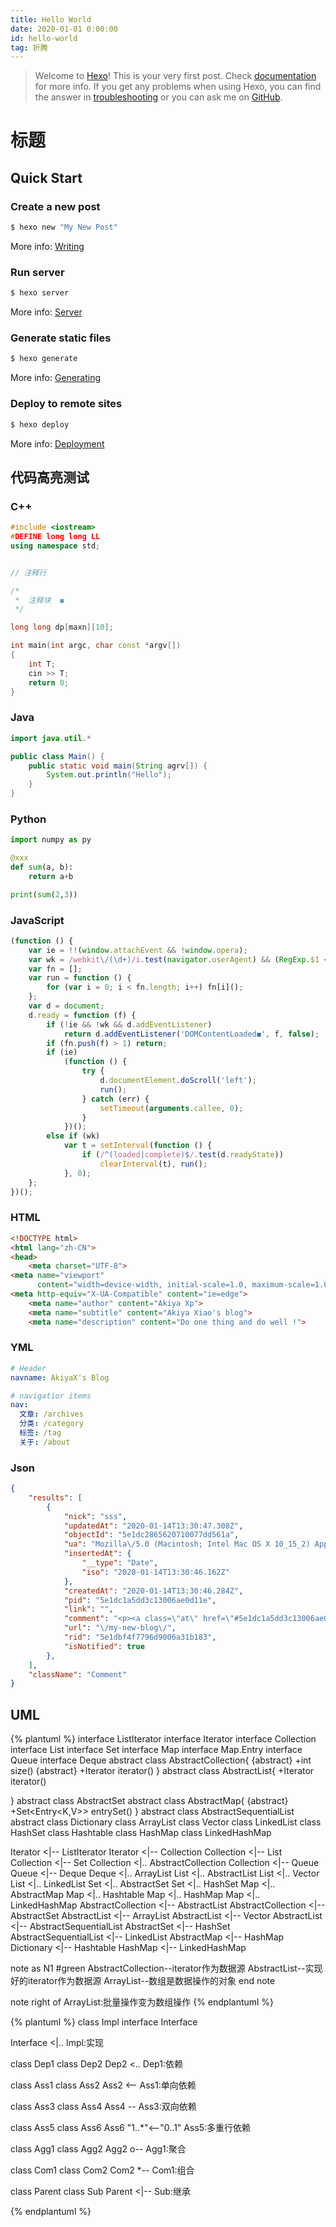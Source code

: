 ```yaml
---
title: Hello World
date: 2020-01-01 0:00:00
id: hello-world
tag: 折腾
---
```

>Welcome to [Hexo](https://hexo.io/)! This is your very first post. Check [documentation](https://hexo.io/docs/) for more info. If you get any problems when using Hexo, you can find the answer in [troubleshooting](https://hexo.io/docs/troubleshooting.html) or you can ask me on [GitHub](https://github.com/hexojs/hexo/issues).

# 标题

## Quick Start
### Create a new post

``` bash
$ hexo new "My New Post"
```

More info: [Writing](https://hexo.io/docs/writing.html)

### Run server

``` bash
$ hexo server
```

More info: [Server](https://hexo.io/docs/server.html)

### Generate static files

``` bash
$ hexo generate
```

More info: [Generating](https://hexo.io/docs/generating.html)

### Deploy to remote sites

``` bash
$ hexo deploy
```

More info: [Deployment](https://hexo.io/docs/one-command-deployment.html)



## 代码高亮测试

### C++

```cpp
#include <iostream>
#DEFINE long long LL
using namespace std;


// 注释行

/* 
 *  注释块  ◼︎
 */ 

long long dp[maxn][10];

int main(int argc, char const *argv[])
{
    int T;
    cin >> T;
    return 0;
}

```

### Java

```java
import java.util.*

public class Main() {
    public static void main(String agrv[]) {
        System.out.println("Hello");
    }
}
```

### Python

```python
import numpy as py

@xxx
def sum(a, b):
    return a+b

print(sum(2,3))
```

### JavaScript

```js
(function () {
    var ie = !!(window.attachEvent && !window.opera);
    var wk = /webkit\/(\d+)/i.test(navigator.userAgent) && (RegExp.$1 < 525);
    var fn = [];
    var run = function () {
        for (var i = 0; i < fn.length; i++) fn[i]();
    };
    var d = document;
    d.ready = function (f) {
        if (!ie && !wk && d.addEventListener)
            return d.addEventListener('DOMContentLoaded◼︎', f, false);
        if (fn.push(f) > 1) return;
        if (ie)
            (function () {
                try {
                    d.documentElement.doScroll('left');
                    run();
                } catch (err) {
                    setTimeout(arguments.callee, 0);
                }
            })();
        else if (wk)
            var t = setInterval(function () {
                if (/^(loaded|complete)$/.test(d.readyState))
                    clearInterval(t), run();
            }, 0);
    };
})();

```

### HTML

```html
<!DOCTYPE html>
<html lang="zh-CN">
<head>
    <meta charset="UTF-8">
<meta name="viewport"
      content="width=device-width, initial-scale=1.0, maximum-scale=1.0, minimum-scale=1.0">
<meta http-equiv="X-UA-Compatible" content="ie=edge">
    <meta name="author" content="Akiya Xp">
    <meta name="subtitle" content="Akiya Xiao's blog">
    <meta name="description" content="Do one thing and do well !">
```

### YML

```yml
# Header
navname: AkiyaX's Blog

# navigatior items
nav:
  文章: /archives
  分类: /category
  标签: /tag
  关于: /about
```

### Json

```json
{
    "results": [
        {
            "nick": "sss",
            "updatedAt": "2020-01-14T13:30:47.308Z",
            "objectId": "5e1dc2865620710077dd561a",
            "ua": "Mozilla\/5.0 (Macintosh; Intel Mac OS X 10_15_2) AppleWebKit\/537.36 (KHTML, like Gecko) Chrome\/79.0.3945.117 Safari\/537.36 Edg\/79.0.309.60",
            "insertedAt": {
                "__type": "Date",
                "iso": "2020-01-14T13:30:46.162Z"
            },
            "createdAt": "2020-01-14T13:30:46.284Z",
            "pid": "5e1dc1a5dd3c13006ae0d11e",
            "link": "",
            "comment": "<p><a class=\"at\" href=\"#5e1dc1a5dd3c13006ae0d11e\">@zc <\/a> , 666\u554a\ud83d\udc4d<\/p>\n",
            "url": "\/my-new-blog\/",
            "rid": "5e1dbf4f7796d9006a31b183",
            "isNotified": true
        },
    ],
    "className": "Comment"
}
```

## UML


{% plantuml %}
interface ListIterator
interface Iterator
interface Collection
interface List
interface Set
interface Map
interface Map.Entry
interface Queue
interface Deque
abstract class AbstractCollection{
    {abstract} +int size()
    {abstract} +Iterator<E> iterator()
}
abstract class AbstractList{
    +Iterator<E> iterator()

}
abstract class AbstractSet
abstract class AbstractMap{
    {abstract} +Set<Entry<K,V>> entrySet()
}
abstract class AbstractSequentialList
abstract class Dictionary
class ArrayList
class Vector
class LinkedList
class HashSet
class Hashtable
class HashMap
class LinkedHashMap

Iterator <|-- ListIterator
Iterator <|-- Collection
Collection <|-- List
Collection <|-- Set
Collection <|.. AbstractCollection
Collection <|-- Queue
Queue <|-- Deque
Deque <|.. ArrayList
List <|.. AbstractList
List <|.. Vector
List <|.. LinkedList
Set <|.. AbstractSet
Set <|.. HashSet
Map <|.. AbstractMap
Map <|.. Hashtable
Map <|.. HashMap
Map <|.. LinkedHashMap
AbstractCollection <|-- AbstractList
AbstractCollection <|-- AbstractSet
AbstractList <|-- ArrayList
AbstractList <|-- Vector
AbstractList <|-- AbstractSequentialList
AbstractSet <|-- HashSet
AbstractSequentialList <|-- LinkedList
AbstractMap <|-- HashMap
Dictionary <|-- Hashtable
HashMap <|-- LinkedHashMap

note as N1 #green
AbstractCollection--iterator作为数据源
AbstractList--实现好的iterator作为数据源
ArrayList--数组是数据操作的对象
end note

note right of ArrayList:批量操作变为数组操作
{% endplantuml %}

{% plantuml %}
class Impl
interface Interface

Interface <|.. Impl:实现

class Dep1
class Dep2
Dep2 <.. Dep1:依赖

class Ass1
class Ass2
Ass2 <-- Ass1:单向依赖

class Ass3
class Ass4
Ass4 -- Ass3:双向依赖

class Ass5
class Ass6
Ass6 "1..*"<--"0..1" Ass5:多重行依赖

class Agg1
class Agg2
Agg2 o-- Agg1:聚合

class Com1
class Com2
Com2 *-- Com1:组合

class Parent
class Sub
Parent <|-- Sub:继承

{% endplantuml %}